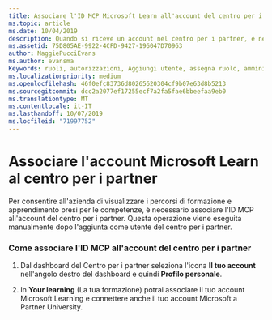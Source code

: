 ```yaml
---
title: Associare l'ID MCP Microsoft Learn all'account del centro per i partner | Centro per i partner
ms.topic: article
ms.date: 10/04/2019
description: Quando si riceve un account nel centro per i partner, è necessario aggiornare il profilo associando l'ID MCP.
ms.assetid: 75D805AE-9922-4CFD-9427-196047D70963
author: MaggiePucciEvans
ms.author: evansma
Keywords: ruoli, autorizzazioni, Aggiungi utente, assegna ruolo, amministratore, agente, ID MCP, Microsoft Learn
ms.localizationpriority: medium
ms.openlocfilehash: 46f0efc83736d80265620304cf9b07e63d8b5213
ms.sourcegitcommit: dcc2a2077ef17255ecf7a2fa5fae6bbeefaa9eb0
ms.translationtype: MT
ms.contentlocale: it-IT
ms.lasthandoff: 10/07/2019
ms.locfileid: "71997752"
---
```

# <a name="associate-your-microsoft-learn-account-in-partner-center"></a>Associare l'account Microsoft Learn al centro per i partner

Per consentire all'azienda di visualizzare i percorsi di formazione e apprendimento presi per le competenze, è necessario associare l'ID MCP all'account del centro per i partner. Questa operazione viene eseguita manualmente dopo l'aggiunta come utente del centro per i partner.

### <a name="how-to-associate-your-mcp-id-to-your-partner-center-account"></a>Come associare l'ID MCP all'account del centro per i partner

1. Dal dashboard del Centro per i partner seleziona l'icona **Il tuo account** nell'angolo destro del dashboard e quindi **Profilo personale**.

2. In **Your learning** (La tua formazione) potrai associare il tuo account Microsoft Learning e connettere anche il tuo account Microsoft a Partner University.